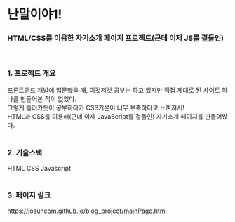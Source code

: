 # 난말이야1!
### HTML/CSS를 이용한 자기소개 페이지 프로젝트(근데 이제 JS를 곁들인)

<br/>

### 1. 프로젝트 개요
프론트엔드 개발에 입문했을 때, 이것저것 공부는 하고 있지만
직접 제대로 된 사이트 하나를 만들어본 적이 없었다.<br/>
그렇게 흘러가듯이 공부하다가 CSS기본이 너무 부족하다고 느껴져서!<br/>
HTML과 CSS를 이용해(근데 이제 JavaScript를 곁들인)
자기소개 페이지를 만들어봤다.
<br/>
<br/>
### 2. 기술스택
HTML CSS Javascript
<br/>
<br/>
### 3. 페이지 링크
https://josuncom.github.io/blog_project/mainPage.html

